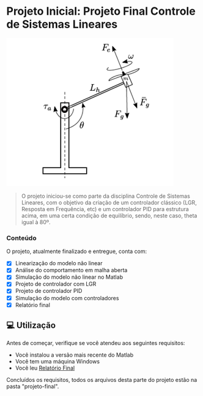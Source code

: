 # Projeto Inicial: Projeto Final Controle de Sistemas Lineares

<img src="example-aeropendulum.png">

> O projeto iniciou-se como parte da disciplina Controle de Sistemas Lineares, com o objetivo da criação de um controlador clássico (LGR, Resposta em Frequência, etc) e um controlador PID 
> para estrutura acima, em uma certa condição de equilíbrio, sendo, neste caso, theta igual à 80º.

### Conteúdo

O projeto, atualmente finalizado e entregue, conta com:

- [x] Linearização do modelo não linear
- [x] Análise do comportamento em malha aberta
- [x] Simulação do modelo não linear no Matlab
- [x] Projeto de controlador com LGR
- [x] Projeto de controlador PID
- [x] Simulação do modelo com controladores
- [x] Relatório final 

## 💻 Utilização

Antes de começar, verifique se você atendeu aos seguintes requisitos:
* Você instalou a versão mais recente do Matlab
* Você tem uma máquina Windows
* Você leu [Relatório Final](https://github.com/luis-cmenezes/aeropendulum-control/blob/main/projeto-final/Relat%C3%B3rio%20Final%20-%20Luis%20Felipe%20Costa%20Fernandes%20de%20Menezes.pdf)

Concluídos os requisitos, todos os arquivos desta parte do projeto estão na pasta "projeto-final".

